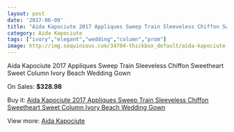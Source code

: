 ```yaml
---
layout: post
date: '2017-06-09'
title: "Aida Kapociute 2017 Appliques Sweep Train Sleeveless Chiffon Sweetheart Sweet Column Ivory Beach Wedding Gown"
category: Aida Kapociute
tags: ["ivory","elegant","wedding","column","prom"]
image: http://img.sequinious.com/34704-thickbox_default/aida-kapociute-2017-appliques-sweep-train-sleeveless-chiffon-sweetheart-sweet-column-ivory-beach-wedding-gown.jpg
---
```

Aida Kapociute 2017 Appliques Sweep Train Sleeveless Chiffon Sweetheart Sweet Column Ivory Beach Wedding Gown

On Sales: **$328.98**
<a href="https://www.sequinious.com/aida-kapociute/12148-aida-kapociute-2017-appliques-sweep-train-sleeveless-chiffon-sweetheart-sweet-column-ivory-beach-wedding-gown.html"><amp-img layout="responsive" width="600" height="600" src="//img.sequinious.com/34704-thickbox_default/aida-kapociute-2017-appliques-sweep-train-sleeveless-chiffon-sweetheart-sweet-column-ivory-beach-wedding-gown.jpg" alt="Aida Kapociute 2017 Appliques Sweep Train Sleeveless Chiffon Sweetheart Sweet Column Ivory Beach Wedding Gown 0" /></a>
<a href="https://www.sequinious.com/aida-kapociute/12148-aida-kapociute-2017-appliques-sweep-train-sleeveless-chiffon-sweetheart-sweet-column-ivory-beach-wedding-gown.html"><amp-img layout="responsive" width="600" height="600" src="//img.sequinious.com/34708-thickbox_default/aida-kapociute-2017-appliques-sweep-train-sleeveless-chiffon-sweetheart-sweet-column-ivory-beach-wedding-gown.jpg" alt="Aida Kapociute 2017 Appliques Sweep Train Sleeveless Chiffon Sweetheart Sweet Column Ivory Beach Wedding Gown 1" /></a>
<a href="https://www.sequinious.com/aida-kapociute/12148-aida-kapociute-2017-appliques-sweep-train-sleeveless-chiffon-sweetheart-sweet-column-ivory-beach-wedding-gown.html"><amp-img layout="responsive" width="600" height="600" src="//img.sequinious.com/34707-thickbox_default/aida-kapociute-2017-appliques-sweep-train-sleeveless-chiffon-sweetheart-sweet-column-ivory-beach-wedding-gown.jpg" alt="Aida Kapociute 2017 Appliques Sweep Train Sleeveless Chiffon Sweetheart Sweet Column Ivory Beach Wedding Gown 2" /></a>
<a href="https://www.sequinious.com/aida-kapociute/12148-aida-kapociute-2017-appliques-sweep-train-sleeveless-chiffon-sweetheart-sweet-column-ivory-beach-wedding-gown.html"><amp-img layout="responsive" width="600" height="600" src="//img.sequinious.com/34706-thickbox_default/aida-kapociute-2017-appliques-sweep-train-sleeveless-chiffon-sweetheart-sweet-column-ivory-beach-wedding-gown.jpg" alt="Aida Kapociute 2017 Appliques Sweep Train Sleeveless Chiffon Sweetheart Sweet Column Ivory Beach Wedding Gown 3" /></a>
<a href="https://www.sequinious.com/aida-kapociute/12148-aida-kapociute-2017-appliques-sweep-train-sleeveless-chiffon-sweetheart-sweet-column-ivory-beach-wedding-gown.html"><amp-img layout="responsive" width="600" height="600" src="//img.sequinious.com/34705-thickbox_default/aida-kapociute-2017-appliques-sweep-train-sleeveless-chiffon-sweetheart-sweet-column-ivory-beach-wedding-gown.jpg" alt="Aida Kapociute 2017 Appliques Sweep Train Sleeveless Chiffon Sweetheart Sweet Column Ivory Beach Wedding Gown 4" /></a>

Buy it: [Aida Kapociute 2017 Appliques Sweep Train Sleeveless Chiffon Sweetheart Sweet Column Ivory Beach Wedding Gown](https://www.sequinious.com/aida-kapociute/12148-aida-kapociute-2017-appliques-sweep-train-sleeveless-chiffon-sweetheart-sweet-column-ivory-beach-wedding-gown.html "Aida Kapociute 2017 Appliques Sweep Train Sleeveless Chiffon Sweetheart Sweet Column Ivory Beach Wedding Gown")

View more: [Aida Kapociute](https://www.sequinious.com/125-aida-kapociute "Aida Kapociute")